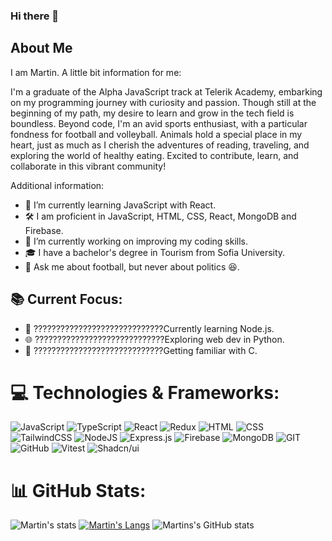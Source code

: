 ### Hi there 👋
## About Me
I am Martin. A little bit information for me:

I'm a graduate of the Alpha JavaScript track at Telerik Academy, embarking on my programming journey with curiosity and passion. Though still at the beginning of my path, my desire to learn and grow in the tech field is boundless. Beyond code, I'm an avid sports enthusiast, with a particular fondness for football and volleyball. Animals hold a special place in my heart, just as much as I cherish the adventures of reading, traveling, and exploring the world of healthy eating. Excited to contribute, learn, and collaborate in this vibrant community!

Additional information:

- 🌱 I’m currently learning JavaScript with React.
- 🛠️ I am proficient in JavaScript, HTML, CSS, React, MongoDB and Firebase.
- 🔭 I’m currently working on improving my coding skills.
- 🎓 I have a bachelor's degree in Tourism from Sofia University.
- 💬 Ask me about football, but never about politics 😆.

## 📚 Current Focus:
- 🌱 ?????????????????????????????Currently learning Node.js.
- 🌐 ?????????????????????????????Exploring web dev in Python.
- 🤖 ?????????????????????????????Getting familiar with C.

# 💻 Technologies & Frameworks:
![JavaScript](https://img.shields.io/badge/JavaScript-F7DF1E?logo=javascript&logoColor=000) ![TypeScript](https://img.shields.io/badge/TypeScript-3178C6?logo=typescript&logoColor=fff) ![React](https://img.shields.io/badge/React-%2320232a.svg?logo=react&logoColor=%2361DAFB)  ![Redux](https://img.shields.io/badge/Redux-764ABC?logo=redux&logoColor=fff)  ![HTML](https://img.shields.io/badge/HTML-%23E34F26.svg?logo=html5&logoColor=white) ![CSS](https://img.shields.io/badge/CSS-1572B6?logo=css3&logoColor=fff) ![TailwindCSS](https://img.shields.io/badge/Tailwind%20CSS-%2338B2AC.svg?logo=tailwind-css&logoColor=white)  ![NodeJS](https://img.shields.io/badge/Node.js-6DA55F?logo=node.js&logoColor=white)  ![Express.js](https://img.shields.io/badge/Express.js-%23404d59.svg?logo=express&logoColor=%2361DAFB)
 ![Firebase](https://img.shields.io/badge/Firebase-039BE5?logo=Firebase&logoColor=white) ![MongoDB](https://img.shields.io/badge/MongoDB-%234ea94b.svg?logo=mongodb&logoColor=white)  ![GIT](https://img.shields.io/badge/Git-F05032?logo=git&logoColor=fff) ![GitHub](https://img.shields.io/badge/GitHub-%23121011.svg?logo=github&logoColor=white) ![Vitest](https://img.shields.io/badge/-vitest-6e9f18?style=flat&logo=vitest&logoColor=ffffff) ![Shadcn/ui](https://img.shields.io/badge/shadcn%2Fui-000?logo=shadcnui&logoColor=fff)

 # 📊 GitHub Stats:
![Martin's stats](https://github-readme-streak-stats.herokuapp.com/?user=Martin-Andreev-288&theme=dark)
[![Martin's Langs](https://github-readme-stats.vercel.app/api/top-langs/?username=Martin-Andreev-288&layout=donut&theme=dark)](https://github.com/anuraghazra/github-readme-stats)
![Martins's GitHub stats](https://github-readme-stats.vercel.app/api?username=Martin-Andreev-288&show_icons=true&theme=radical)
